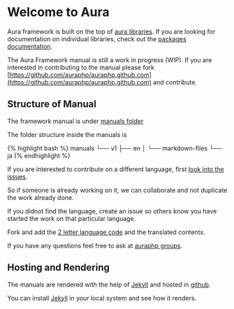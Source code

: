 Welcome to Aura
===============

Aura framework is built on the top of [aura libraries](http://auraphp.com/packages/). 
If you are looking for documentation on individual libraries, 
check out the [packages documentation](http://auraphp.com/packages/).

The Aura Framework manual is still a work in progress (WIP).
If you are interested in contributing to the manual please fork 
[https://github.com/auraphp/auraphp.github.com](https://github.com/auraphp/auraphp.github.com)
and contribute.

Structure of Manual
-------------------

The framework manual is under 
[manuals folder](https://github.com/auraphp/auraphp.github.com/tree/master/manuals)

The folder structure inside the manuals is

{% highlight bash %}
manuals
    └── v1
        ├── en
        │   └── markdown-files
        └── ja
{% endhighlight %}

If you are interested to contribute on a different language, 
first [look into the issues](https://github.com/auraphp/auraphp.github.com/issues?labels=manuals&page=1&state=open). 

So if someone is already working on it, we can collaborate and 
not duplicate the work already done.

If you didnot find the language, create an issue so others know you 
have started the work on that particular language.

Fork and add the 
[2 letter language code](http://en.wikipedia.org/wiki/List_of_ISO_639-1_codes)
and the translated contents.

If you have any questions feel free to ask at 
[auraphp groups](http://groups.google.com/group/auraphp).

Hosting and Rendering
---------------------

The manuals are rendered with the help of [Jekyll](http://jekyllrb.com)
and hosted in [github](https://github.com).

You can install [Jekyll](http://jekyllrb.com) in your local system and 
see how it renders.
